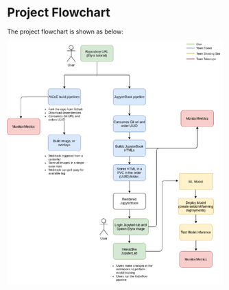 # Project Flowchart

The project flowchart is shown as below:

![Meteor Flowchart](images/project-flowchart.png)
